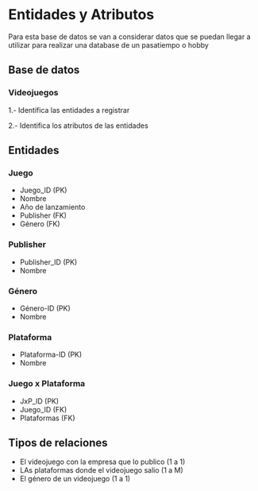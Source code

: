 # Entidades y Atributos

Para esta base de datos se van a considerar datos que se puedan llegar a utilizar para realizar una database de un pasatiempo o hobby

## Base de datos

### Videojuegos

1.- Identifica las entidades a registrar

2.- Identifica los atributos de las entidades

## Entidades

### Juego

- Juego_ID (PK)
- Nombre
- Año de lanzamiento
- Publisher (FK)
- Género (FK)

### Publisher

- Publisher_ID (PK)
- Nombre

### Género

- Género-ID (PK)
- Nombre

### Plataforma

- Plataforma-ID (PK)
- Nombre

### Juego x Plataforma

- JxP_ID (PK)
- Juego_ID (FK)
- Plataformas (FK)

## Tipos de relaciones

- El videojuego con la empresa que lo publico (1 a 1)
- LAs plataformas donde el videojuego salio (1 a M)
- El género de un videojuego (1 a 1)
